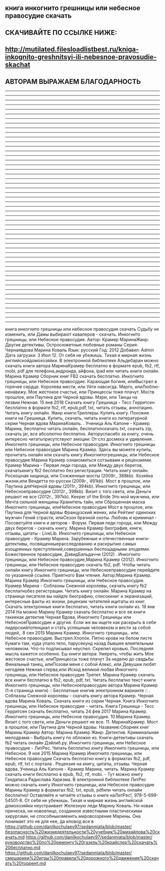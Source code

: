 книга инкогнито грешницы или небесное правосудие скачать
--------------------------------------------------
СКАЧИВАЙТЕ ПО ССЫЛКЕ НИЖЕ:
--------------------------------------------------
http://mutilated.filesloadlistbest.ru/kniga-inkognito-greshnitsyi-ili-nebesnoe-pravosudie-skachat
--------------------------------------------------
АВТОРАМ ВЫРАЖАЕМ БЛАГОДАРНОСТЬ
--------------------------------------------------
--------------------------------------------------
--------------------------------------------------
--------------------------------------------------
--------------------------------------------------
--------------------------------------------------
--------------------------------------------------
--------------------------------------------------
--------------------------------------------------
--------------------------------------------------
--------------------------------------------------
--------------------------------------------------
--------------------------------------------------
--------------------------------------------------
--------------------------------------------------
--------------------------------------------------
--------------------------------------------------
--------------------------------------------------
--------------------------------------------------
--------------------------------------------------
--------------------------------------------------
--------------------------------------------------
--------------------------------------------------
--------------------------------------------------
--------------------------------------------------
--------------------------------------------------
--------------------------------------------------
--------------------------------------------------
--------------------------------------------------
--------------------------------------------------
--------------------------------------------------
--------------------------------------------------
--------------------------------------------------
--------------------------------------------------
--------------------------------------------------
--------------------------------------------------
--------------------------------------------------
--------------------------------------------------
--------------------------------------------------
--------------------------------------------------
--------------------------------------------------
--------------------------------------------------
--------------------------------------------------
--------------------------------------------------
--------------------------------------------------
--------------------------------------------------
--------------------------------------------------
--------------------------------------------------
--------------------------------------------------
--------------------------------------------------
--------------------------------------------------
--------------------------------------------------
книга инкогнито грешницы или небесное правосудие скачать Судьбу не изменить, или Дамы выбирают кавалеров - скачать. Инкогнито грешницы, или Небесное правосудие. Автор: Крамер МаринаЖанр: Другие детективы, Остросюжетные любовные романы Серия: Чернаявдова Марина Коваль Язык: русский Год: 2012 Добавил: Admin Дата загрузки: 3 Июл 12. От себя не убежишь. Тихая и мирная жизнь английскойдомохозяйки. В электронной библиотеке Альдебаран можно скачать книги автора МаринаКрамер бесплатно в формате epub, fb2, rtf, mobi, pdf для телефона,андроида, айфона, ipad или читать книги онлайн. Марина Крамер Сборник книг FB2 скачать бесплатно. Инкогнито грешницы, или Небесное правосудие. Карающая богиня, илиВыстрел в горячее сердце. Королева мести, или Уйти навсегда. Марго, илиЛюблю-ненавижу. Мое жестокое счастье, или Принцессы тоже плачут. Моств прошлое, или Паутина для Черной вдовы. Мэри, или Танцы на лезвии.Нежная. 15 янв 2018  Скачать книгу Грешница - Тесс Герритсен бесплатно в формате fb2, rtf, epub,pdf, txt, читать отзывы, аннотацию. Читать книгу онлайн. Жанр книги:Триллеры. Купить книгу. Похожие книги на Грешница. Купить, скачать, читать книги из литературной серии Черная вдова МаринаКоваль. . Ученица Аль Капоне - Крамер Марина, бесплатно читать онлайн, бесплатноскачать txt, скачать zip, скачать jar, все абсолютно бесплатно.  Авторуспасибо за книгу, очень интересно читатьприсутствуют эмоции: От слз досмеха и удивления. . Инкогнито грешницы, или Небесное правосудие. Инкогнито грешницы или Небесное правосудие Марина Крамер. Здесь вы можете купить, прочитать онлайн или скачать книгу Инкогнитогрешницы, или Небесное правосудие Марина Крамер ознакомиться сотзывами и рецензиями. Крамер Марина - Первая леди города, или Между двух берегов, скачатькнигу fb2 бесплатно без регистрации. Читать книгу онлайн.
Роскошная хищница, или Сожженные мосты (2009г., 388kb). Хозяйка жизни,или Вендетта по-русски (2009г., 491kb). Мост в прошлое, или Паутина дляЧерной вдовы (2011г., 394kb). Инкогнито грешницы, или Небесноеправосудие (2012г., 398kb). Визит с того света, или Деньги решают не все (2012г., 397kb). Keeper of the Bride  Это мой мужчина, или Мечта сильной женщины Хранитель тайн, или Сброшенная маска  Инкогнито грешницы, илиНебесное правосудие  Мост в прошлое, или Паутина для Черной вдовы Французский жених, или Рейтинг одиноких мужчин  Гений страсти, илиСезон брачной охоты. Любовь и криминал - Посоветуйте книги и авторов - Форум. Первая леди города, или Между двух берегов - скачать книгу. Марина Крамер  биография, книги, отзывы, цитаты - LiveLib. Инкогнито грешницы, или Небесное правосудие - Крамер Марина. Зарубежные и отечественные книги-детективы, посвященныерасследованию и раскрытию самых изощренных преступлений,совершенных беспощадными злодеями.  Божественное правосудие, ДэвидБальдаччи (2012) . Инкогнито грешницы, или Небесное правосудие,Марина Крамер (2012). Инкогнито грешницы, или Небесное правосудие скачать fb2, pdf. Чтобы читать онлайн книгу  Инкогнито грешницы, или Небесноеправосудие  перейдите по указанной ссылке. Приятного Вам чтения. Автор:Марина Крамер. Марина Крамер Инкогнито грешницы, или Небесное правосудие. Крамер Марина - Соблазны Снежной королевы, скачать книгу fb2 бесплатнобез регистрации. Читать книгу онлайн.
Марина Крамер  на странице писателя вы найдте биографию, списоккниг и экранизаций, интересные факты из жизни, рецензии читателей ицитаты из книг. Скачать электронные книги бесплатно, читать книги онлайн из. 19 янв 2014  На  можно Марину Крамер скачать бесплатно и все ее книги такиекак детектив Черная Вдова, Инкогнито Грешницы или НебесноеПравосудие и другие. Если же вы ищете как раскрыть в себе лидерскийпотенциал и стать успешным человеком и вести за собой людей,. 8 сен 2015  Марина Крамер. Инкогнито грешницы,. или. Небесное правосудие. Выстрел.Хлопок. Пятно крови на белом листе бумаги  там, куда упало тело, парусекунд назад бывшее влиятельным человеком. Что-то подписывал  неуспел. Скрепил кровью. Последняя мысль кажется особенно. Еш книги автора: Умереть, чтобы жить  Мое жестокое счастье, илиПринцессы тоже плачут  За неделю до свадьбы  Финальный танец, илиПозови меня с собой  Алекс, или Девушки любят негодяев  Нежная стерва,или Исход великой любви  Инкогнито грешницы, или Небесное правосудие Трепет. Марина Крамер  скачать все книги бесплатно в fb2, epub, pdf, txt. Читать бесплатно текст книги Инкогнито грешницы, или Небесноеправосудие автора Марина Крамер (1-я страница книги) :: Бесплатные книгив электронном варианте :: . Соблазны Снежной королевы - скачать книгу автора Крамер. Черная вдова Марина Коваль. Скачать книги из серии Черная. Книга Инкогнито грешницы, или Небесное правосудие - читать. Книга Грешница - Тесс Герритсен скачать бесплатно, читать
24 фев 2017  Марина Крамер. Инкогнито грешницы, или Небесное правосудие. 10.Марина Крамер. Визит с того света, или Деньги решают не все. 11. МаринаКрамер. Мост в прошлое, или Паутина для Черной вдовы. Название:Сборник книг Марины Крамер Автор: Марина Крамер Жанр: Детектив. Криминальная мелодрама - Выбрать книгу по обложке из. Книги-детективы скачать fb2  читать онлайн  Дэйлиб.ру. Инкогнито грешницы, или Небесное правосудие - ЛитРес. Читать бесплатно книгу Инкогнито грешницы, или Небесное. 9 ноя 2015  Марина Крамер Инкогнито грешницы, или Небесное правосудие Скачать бесплатно книгу в форматах fb2, pdf, epub, rtf, txt с портала . Рецензия на книгу, цитаты, отзывы. Черная вдова. Ученица Аль Капоне - Крамер Марина, читать. Марина Крамер  скачать книги бесплатно в epub, fb2, rtf, mobi. - Тут можно книгу Гандапаса Радислава Харизма. В электронной библиотеке ЛитРес можно скачать книгу Инкогнито грешницы, или Небесное правосудие Марины Крамер в форматах fb2, txt, epub, pdfили читать онлайн бесплатно! Оставляйте и читайте отзывы о книге наЛитРес!, 978-5-699-54501-8. От себя не убежишь. Тихая и мирная жизнь английской домохозяйки неустраивает Железную леди Марину Коваль. Ни новая прическа, ни новоелицо, созданное известными пластическими хирургами, не способныизменить мировоззрение Марины. Она понимает  это не для нее, да иповод все в
https://github.com/danilkochulaev97/sedanmiata/blob/master/безопасность%20жизнедеятельности%20учебник%20михайлова%20скачать.md
https://github.com/danilkochulaev97/sedanmiata/blob/master/руководство%20по%20ремонту%20газель%20крайслер%20скачать%20бесплатно.md
https://github.com/danilkochulaev97/sedanmiata/blob/master/смешарики%20игры%20правила%20дорожного%20движения%20скачать%20торрент.md